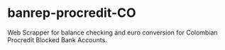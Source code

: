 # banrep-procredit-CO
Web Scrapper for balance checking and euro conversion for  Colombian Procredit Blocked Bank Accounts.
